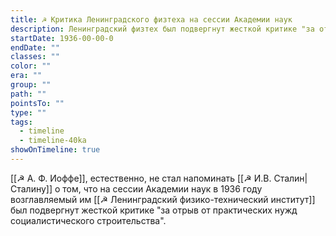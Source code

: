```yaml
---
title: ☭ Критика Ленинградского физтеха на сессии Академии наук
description: Ленинградский физтех был подвергнут жесткой критике "за отрыв от практических нужд социалистического строительства".
startDate: 1936-00-00-0
endDate: ""
classes: ""
color: ""
era: ""
group: ""
path: ""
pointsTo: ""
type: ""
tags:
  - timeline
  - timeline-40ka
showOnTimeline: true
---
```

[[☭ А. Ф. Иоффе]], естественно, не стал напоминать [[☭ И.В. Сталин|Сталину]] о том, что на сессии Академии наук в 1936 году возглавляемый им [[☭ Ленинградский физико-технический институт]] был подвергнут жесткой критике "за отрыв от практических нужд социалистического строительства". 